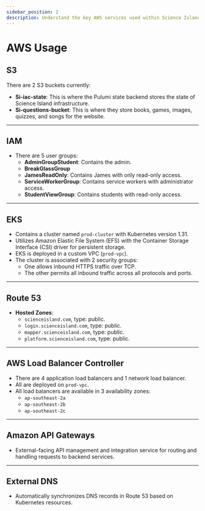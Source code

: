 ```yaml
---
sidebar_position: 2
description: Understand the key AWS services used within Science Island.
---
```


# AWS Usage

## S3

There are 2 S3 buckets currently:

- **Si-iac-state**: This is where the Pulumi state backend stores the state of Science Island infrastructure.
- **Si-questions-bucket**: This is where they store books, games, images, quizzes, and songs for the website.

---

## IAM

- There are 5 user groups:
  - **AdminGroupStudent**: Contains the admin.
  - **BreakGlassGroup**
  - **JamesReadOnly**: Contains James with only read-only access.
  - **ServiceWorkerGroup**: Contains service workers with administrator access.
  - **StudentViewGroup**: Contains students with read-only access.

---

## EKS

- Contains a cluster named `prod-cluster` with Kubernetes version 1.31.
- Utilizes Amazon Elastic File System (EFS) with the Container Storage Interface (CSI) driver for persistent storage.
- EKS is deployed in a custom VPC (`prod-vpc`).
- The cluster is associated with 2 security groups:
  - One allows inbound HTTPS traffic over TCP.
  - The other permits all inbound traffic across all protocols and ports.

---

## Route 53

- **Hosted Zones**:
  - `scienceisland.com`, type: public.
  - `login.scienceisland.com`, type: public.
  - `mapper.scienceisland.com`, type: public.
  - `platform.scienceisland.com`, type: public.

---

## AWS Load Balancer Controller

- There are 4 application load balancers and 1 network load balancer.
- All are deployed on `prod-vpc`.
- All load balancers are available in 3 availability zones:
  - `ap-southeast-2a`
  - `ap-southeast-2b`
  - `ap-southeast-2c`

---

## Amazon API Gateways

- External-facing API management and integration service for routing and handling requests to backend services.

---

## External DNS

- Automatically synchronizes DNS records in Route 53 based on Kubernetes resources.
